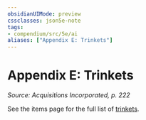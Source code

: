 ```yaml
---
obsidianUIMode: preview
cssclasses: json5e-note
tags:
- compendium/src/5e/ai
aliases: ["Appendix E: Trinkets"]
---
```

# Appendix E: Trinkets
*Source: Acquisitions Incorporated, p. 222* 

See the items page for the full list of [trinkets](Mechanics/items/trinket-ai.md).